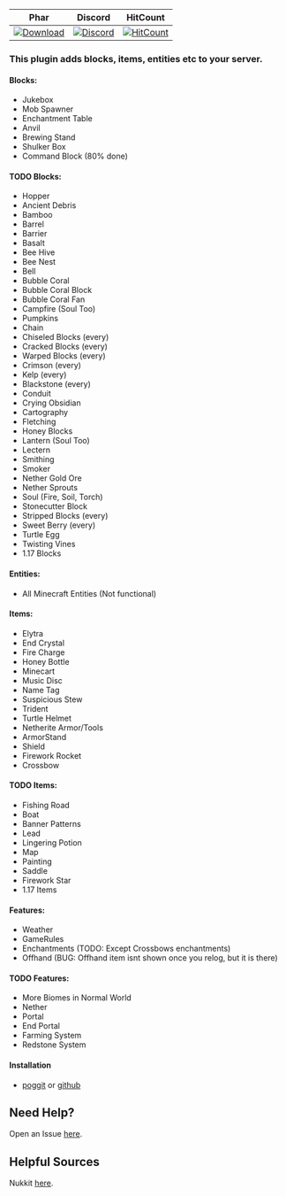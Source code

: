 | Phar | Discord | HitCount |
| :---: | :---: | :---: |
 [![Download](https://img.shields.io/badge/download-latest-blue.svg)](https://poggit.pmmp.io/ci/CLADevs/VanillaX) | [![Discord](https://camo.githubusercontent.com/455152269a0ed38255ed15e375084d4dd08e0c98/68747470733a2f2f696d672e736869656c64732e696f2f62616467652f636861742d6f6e253230646973636f72642d3732383944412e737667)](https://discord.gg/f7yGTzE) | [![HitCount](http://hits.dwyl.io/CLADevs/VanillaX.svg)](http://hits.dwyl.io/CLADevs/VanillaX)

### This plugin adds blocks, items, entities etc to your server.
#### Blocks:
- Jukebox
- Mob Spawner
- Enchantment Table
- Anvil
- Brewing Stand
- Shulker Box
- Command Block (80% done)

#### TODO Blocks:
- Hopper
- Ancient Debris
- Bamboo
- Barrel
- Barrier
- Basalt
- Bee Hive
- Bee Nest
- Bell
- Bubble Coral
- Bubble Coral Block
- Bubble Coral Fan
- Campfire (Soul Too)
- Pumpkins
- Chain
- Chiseled Blocks (every)
- Cracked Blocks (every)
- Warped Blocks (every)
- Crimson (every)
- Kelp (every)
- Blackstone (every)
- Conduit
- Crying Obsidian
- Cartography
- Fletching
- Honey Blocks
- Lantern (Soul Too)
- Lectern
- Smithing
- Smoker
- Nether Gold Ore
- Nether Sprouts
- Soul (Fire, Soil, Torch)
- Stonecutter Block
- Stripped Blocks (every)
- Sweet Berry (every)
- Turtle Egg
- Twisting Vines
- 1.17 Blocks

#### Entities:
- All Minecraft Entities (Not functional)

#### Items:
- Elytra
- End Crystal
- Fire Charge
- Honey Bottle
- Minecart
- Music Disc
- Name Tag
- Suspicious Stew
- Trident
- Turtle Helmet
- Netherite Armor/Tools
- ArmorStand
- Shield
- Firework Rocket
- Crossbow

#### TODO Items:
- Fishing Road
- Boat
- Banner Patterns
- Lead
- Lingering Potion
- Map
- Painting 
- Saddle
- Firework Star
- 1.17 Items

#### Features:
- Weather
- GameRules
- Enchantments (TODO: Except Crossbows enchantments)
- Offhand (BUG: Offhand item isnt shown once you relog, but it is there)

#### TODO Features:
- More Biomes in Normal World
- Nether
- Portal
- End Portal
- Farming System
- Redstone System

#### Installation
-  [poggit](https://poggit.pmmp.io/ci/CLADevs/VanillaX) or [github](https://github.com/CLADevs/VanillaX)

## Need Help?
  Open an Issue [here](https://github.com/CLADevs/VanillaX/issues/new).

## Helpful Sources
  Nukkit [here](https://github.com/CloudburstMC/Nukkit).